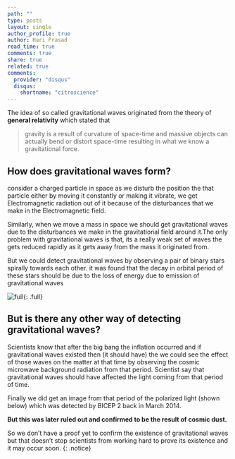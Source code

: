 ```yaml
---
path: ""
type: posts
layout: single
author_profile: true
author: Hari Prasad
read_time: true
comments: true
share: true
related: true
comments:
  provider: "disqus"
  disqus:
    shortname: "citroscience"
---
```


The idea of so called gravitational waves originated from the theory of
**general relativity** which stated that

>   gravity is a result of curvature of space-time and massive objects can
>   actually bend or distort space-time resulting in what we know a
>   gravitational force.

## How does gravitational waves form?

consider a charged particle in space as we disturb the position the that
particle either by moving it constantly or making it vibrate, we get
Electromagnetic radiation out of it because of the disturbances that we make in
the Electromagnetic field.

Similarly, when we move a mass in space we should get gravitational waves due to
the disturbances we make in the gravitational field around it.The only problem with gravitational waves is that, its a really weak set of waves the gets reduced rapidly as it gets away from the mass it originated from.

But we could detect gravitational waves by observing a pair of binary stars
spirally towards each other. it was found that the decay in orbital period of
these stars should be due to the loss of energy due to emission of gravitational
waves

![full](https://upload.wikimedia.org/wikipedia/commons/thumb/8/83/Main_dwarf_collage_lg_landscape.png/800px-Main_dwarf_collage_lg_landscape.png){: .full}

## But is there any other way of detecting gravitational waves?

Scientists know that after the big bang the inflation occurred and if gravitational
waves existed then (it should have) the we could see the effect of those waves
on the matter at that time by observing the cosmic microwave background
radiation from that period. Scientist say that gravitational waves should have
affected the light coming from that period of time.

Finally we did get an image from that period of the polarized light (shown
below) which was detected by BICEP 2 back in March 2014.

**But this was later ruled out and confirmed to be the result of cosmic dust.**

So we don’t have a proof yet to confirm the existence of gravitational waves but
that doesn’t stop scientists from working hard to prove its existence and it may
occur soon.
{: .notice}



